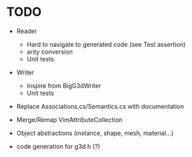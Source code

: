 # TODO

- Reader
    - Hard to navigate to generated code (see Test assertion)
    - arity conversion
    - Unit tests
- Writer
    - Inspire from BigG3dWriter
    - Unit tests

- Replace Associations.cs/Semantics.cs with documentation
- Merge/Remap VimAttributeCollection
- Object abstractions (instance, shape, mesh, material...)
- code generation for g3d.h (?)
